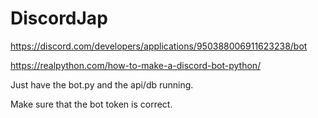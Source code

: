 # DiscordJap

https://discord.com/developers/applications/950388006911623238/bot

https://realpython.com/how-to-make-a-discord-bot-python/

Just have the bot.py and the api/db running. 

Make sure that the bot token is correct.